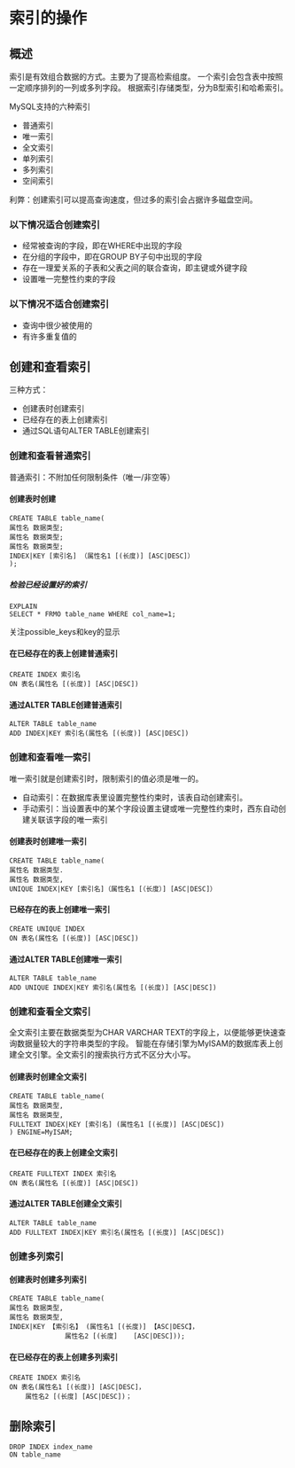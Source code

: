 # 索引的操作

## 概述
索引是有效组合数据的方式。主要为了提高检索组度。
一个索引会包含表中按照一定顺序排列的一列或多列字段。
根据索引存储类型，分为B型索引和哈希索引。

MySQL支持的六种索引
- 普通索引
- 唯一索引
- 全文索引
- 单列索引
- 多列索引
- 空间索引

利弊：创建索引可以提高查询速度，但过多的索引会占据许多磁盘空间。
### 以下情况适合创建索引
- 经常被查询的字段，即在WHERE中出现的字段
- 在分组的字段中，即在GROUP BY子句中出现的字段
- 存在一理爱关系的子表和父表之间的联合查询，即主键或外键字段
- 设置唯一完整性约束的字段

### 以下情况不适合创建索引
- 查询中很少被使用的
- 有许多重复值的

## 创建和查看索引
三种方式：
- 创建表时创建索引
- 已经存在的表上创建索引
- 通过SQL语句ALTER TABLE创建索引

### 创建和查看普通索引
普通索引：不附加任何限制条件（唯一/非空等）
#### 创建表时创建
````
CREATE TABLE table_name(
属性名 数据类型;
属性名 数据类型;
属性名 数据类型;
INDEX|KEY [索引名] （属性名1 [(长度)] [ASC|DESC]）
);
````

##### 检验已经设置好的索引
````
EXPLAIN
SELECT * FRMO table_name WHERE col_name=1;
````
关注possible_keys和key的显示


#### 在已经存在的表上创建普通索引
````
CREATE INDEX 索引名
ON 表名(属性名 [(长度)] [ASC|DESC])
````

#### 通过ALTER TABLE创建普通索引
````
ALTER TABLE table_name
ADD INDEX|KEY 索引名(属性名 [(长度)] [ASC|DESC])
````

### 创建和查看唯一索引
唯一索引就是创建索引时，限制索引的值必须是唯一的。
- 自动索引：在数据库表里设置完整性约束时，该表自动创建索引。
- 手动索引：当设置表中的某个字段设置主键或唯一完整性约束时，西东自动创建关联该字段的唯一索引
#### 创建表时创建唯一索引
````
CREATE TABLE table_name(
属性名 数据类型.
属性名 数据类型,
UNIQUE INDEX|KEY [索引名]（属性名1 [（长度）] [ASC|DESC]）
````

#### 已经存在的表上创建唯一索引
````
CREATE UNIQUE INDEX
ON 表名(属性名 [(长度)] [ASC|DESC])
````

#### 通过ALTER TABLE创建唯一索引
````
ALTER TABLE table_name
ADD UNIQUE INDEX|KEY 索引名(属性名 [(长度)] [ASC|DESC])
````

### 创建和查看全文索引
全文索引主要在数据类型为CHAR VARCHAR TEXT的字段上，以便能够更快速查询数据量较大的字符串类型的字段。
智能在存储引擎为MyISAM的数据库表上创建全文引擎。全文索引的搜索执行方式不区分大小写。
#### 创建表时创建全文索引
````
CREATE TABLE table_name(
属性名 数据类型,
属性名 数据类型,
FULLTEXT INDEX|KEY [索引名] (属性名1 [(长度)] [ASC|DESC])
) ENGINE=MyISAM;
````

#### 在已经存在的表上创建全文索引
````
CREATE FULLTEXT INDEX 索引名
ON 表名(属性名 [(长度)] [ASC|DESC])
````
#### 通过ALTER TABLE创建全文索引
````
ALTER TABLE table_name
ADD FULLTEXT INDEX|KEY 索引名(属性名 [(长度)] [ASC|DESC])
````

### 创建多列索引
#### 创建表时创建多列索引
````
CREATE TABLE table_name(
属性名 数据类型,
属性名 数据类型,
INDEX|KEY 【索引名】 (属性名1 [(长度)] 【ASC|DESC】，
		      属性名2 [(长度]	[ASC|DESC]));
````
#### 在已经存在的表上创建多列索引
````
CREATE INDEX 索引名
ON 表名(属性名1 [(长度)] [ASC|DESC]，
	属性名2 [(长度] [ASC|DESC])；
````

## 删除索引
````
DROP INDEX index_name
ON table_name
````


